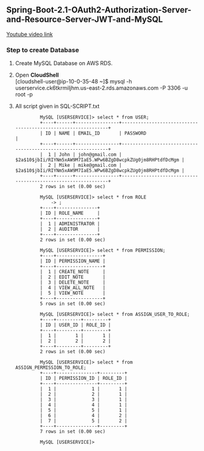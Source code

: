 ## Spring-Boot-2.1-OAuth2-Authorization-Server-and-Resource-Server-JWT-and-MySQL

[Youtube video link](https://youtu.be/l9chhjL7Kuk)

### Step to create Database
1. Create MySQL Database on AWS RDS.
2. Open **CloudShell**<br>
    [cloudshell-user@ip-10-0-35-48 ~]$ mysql -h userservice.ck6tkrmiljhm.us-east-2.rds.amazonaws.com -P 3306 -u root -p 
3. All script given in SQL-SCRIPT.txt
    
                MySQL [USERSERVICE]> select * from USER;
                +----+------+----------------+--------------------------------------------------------------+
                | ID | NAME | EMAIL_ID       | PASSWORD                                                     |
                +----+------+----------------+--------------------------------------------------------------+
                |  1 | John | john@gmail.com | $2a$10$jbIi/RIYNm5xAW9M7IaE5.WPw6BZgD8wcpkZUg0jm8RHPtdfDcMgm |
                |  2 | Mike | mike@gmail.com | $2a$10$jbIi/RIYNm5xAW9M7IaE5.WPw6BZgD8wcpkZUg0jm8RHPtdfDcMgm |
                +----+------+----------------+--------------------------------------------------------------+
                2 rows in set (0.00 sec)

                MySQL [USERSERVICE]> select * from ROLE
                    -> ;
                +----+---------------+
                | ID | ROLE_NAME     |
                +----+---------------+
                |  1 | ADMINISTRATOR |
                |  2 | AUDITOR       |
                +----+---------------+
                2 rows in set (0.00 sec)

                MySQL [USERSERVICE]> select * from PERMISSION;
                +----+-----------------+
                | ID | PERMISSION_NAME |
                +----+-----------------+
                |  1 | CREATE_NOTE     |
                |  2 | EDIT_NOTE       |
                |  3 | DELETE_NOTE     |
                |  4 | VIEW_ALL_NOTE   |
                |  5 | VIEW_NOTE       |
                +----+-----------------+
                5 rows in set (0.00 sec)

                MySQL [USERSERVICE]> select * from ASSIGN_USER_TO_ROLE;
                +----+---------+---------+
                | ID | USER_ID | ROLE_ID |
                +----+---------+---------+
                |  1 |       1 |       1 |
                |  2 |       2 |       2 |
                +----+---------+---------+
                2 rows in set (0.00 sec)

                MySQL [USERSERVICE]> select * from ASSIGN_PERMISSION_TO_ROLE;
                +----+---------------+---------+
                | ID | PERMISSION_ID | ROLE_ID |
                +----+---------------+---------+
                |  1 |             1 |       1 |
                |  2 |             2 |       1 |
                |  3 |             3 |       1 |
                |  4 |             4 |       1 |
                |  5 |             5 |       1 |
                |  6 |             4 |       2 |
                |  7 |             5 |       2 |
                +----+---------------+---------+
                7 rows in set (0.00 sec)

                MySQL [USERSERVICE]> 
